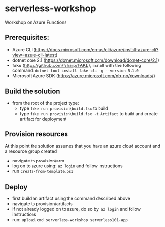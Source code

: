 # serverless-workshop
Workshop on Azure Functions

## Prerequisites:
- Azure CLI (https://docs.microsoft.com/en-us/cli/azure/install-azure-cli?view=azure-cli-latest)
- dotnet core 2.1 (https://dotnet.microsoft.com/download/dotnet-core/2.1)
- fake (https://github.com/fsharp/FAKE), install with the following command: `dotnet tool install fake-cli -g --version 5.1.0`
- Microsoft Azure SDK (https://azure.microsoft.com/nb-no/downloads/)

## Build the solution
- from the root of the project type:
    - type `fake run provision\build.fsx` to build
    - type `fake run provision\build.fsx -t Artifact` to build and create artifact for deployment

## Provision resources
At this point the solution assumes that you have an azure cloud account and a resource group created
- navigate to provision\arm
- log on to azure using: `az login` and follow instructions
- run `create-from-template.ps1`

## Deploy
- first build an artifact using the command described above
- navigate to provision\artifacts
- if not already logged on to azure, do so by: `az login` and follow instructions
- run: `upload.cmd serverless-workshop serverless101-app`
